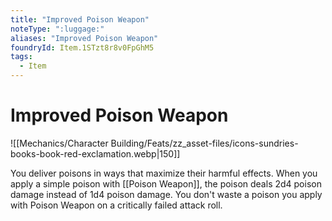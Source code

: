 ```yaml
---
title: "Improved Poison Weapon"
noteType: ":luggage:"
aliases: "Improved Poison Weapon"
foundryId: Item.1STzt8r8v0FpGhM5
tags:
  - Item
---
```


# Improved Poison Weapon
![[Mechanics/Character Building/Feats/zz_asset-files/icons-sundries-books-book-red-exclamation.webp|150]]

You deliver poisons in ways that maximize their harmful effects. When you apply a simple poison with [[Poison Weapon]], the poison deals 2d4 poison damage instead of 1d4 poison damage. You don't waste a poison you apply with Poison Weapon on a critically failed attack roll.
